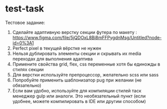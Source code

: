 # test-task

Тестовое задание:

1. Сделайте адаптивную верстку секции футера по макету :
https://www.figma.com/file/5jQDOxL8Bi8mFFPygdnMsg/Untitled?node-id=0%3A1
2. Perfect pixel в текущей вёрстке не нужен
3. Нельзя дублировать элементы секции и скрывать их media переходах для выполнения адаптива
4. Примените свойства grid, flex, css переменные хотя бы единожды в стилях секции
5. Для верстки используйте препроцессор, желательно scss или sass
6. Попробуйте применить шаблонизатор pug при желании (не обязательно)
7. Если вам удобно, используйте для компиляции стилей таск менеджер gulp или аналоги. Это необязательный пункт (если удобнее, можете компилировать в IDE или другим способом)

